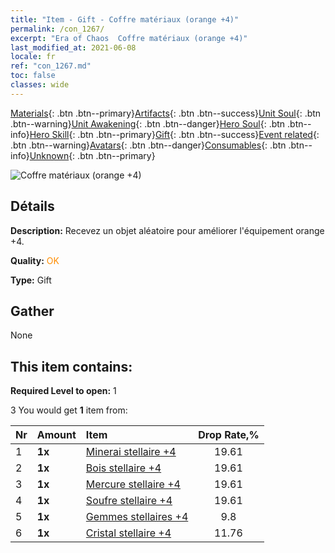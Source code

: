 ```yaml
---
title: "Item - Gift - Coffre matériaux (orange +4)"
permalink: /con_1267/
excerpt: "Era of Chaos  Coffre matériaux (orange +4)"
last_modified_at: 2021-06-08
locale: fr
ref: "con_1267.md"
toc: false
classes: wide
---
```

 [Materials](/ItemsFR/){: .btn .btn--primary}[Artifacts](/ItemsFR/Artifacts/){: .btn .btn--success}[Unit Soul](/ItemsFR/UnitSoul/){: .btn .btn--warning}[Unit Awakening](/ItemsFR/UnitAwakening/){: .btn .btn--danger}[Hero Soul](/ItemsFR/HeroSoul/){: .btn .btn--info}[Hero Skill](/ItemsFR/HeroSkill/){: .btn .btn--primary}[Gift](/ItemsFR/Gift/){: .btn .btn--success}[Event related](/ItemsFR/Events/){: .btn .btn--warning}[Avatars](/ItemsFR/Avatars/){: .btn .btn--danger}[Consumables](/ItemsFR/Consumables/){: .btn .btn--info}[Unknown](/ItemsFR/Unknown/){: .btn .btn--primary}

 ![Coffre matériaux (orange +4)](/images/t/i_304002.png)

## Détails
 **Description:** Recevez un objet aléatoire pour améliorer l'équipement orange +4.

 **Quality:** <span style="color: #FF8C00">OK</span>

 **Type:** Gift

## Gather

  None

## This item contains:

 **Required Level to open:** 1

 3 You would get **1** item  from:

  | Nr | Amount |     Item    | Drop Rate,% |
  |:---|:-------|:------------|:---------:|
  | 1 |  **1x** | [Minerai stellaire +4](/ItemsFR/mat_89/) | 19.61 | 
  | 2 |  **1x** | [Bois stellaire +4](/ItemsFR/mat_90/) | 19.61 | 
  | 3 |  **1x** | [Mercure stellaire +4](/ItemsFR/mat_91/) | 19.61 | 
  | 4 |  **1x** | [Soufre stellaire +4](/ItemsFR/mat_92/) | 19.61 | 
  | 5 |  **1x** | [Gemmes stellaires +4](/ItemsFR/mat_93/) | 9.8 | 
  | 6 |  **1x** | [Cristal stellaire +4](/ItemsFR/mat_94/) | 11.76 | 
